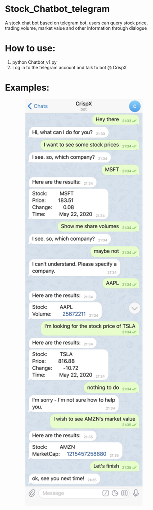 # Stock_Chatbot_telegram
A stock chat bot based on telegram bot, users can query stock price, trading volume, market value and other information through dialogue


# How to use:
1. python Chatbot_v1.py
2. Log in to the telegram account and talk to bot @ CrispX



# Examples:

<div align=center><img src=https://github.com/Cokebear7/Stock_Chatbot_telegram/blob/master/result1.jpg width=375 alt="example"/></div>
